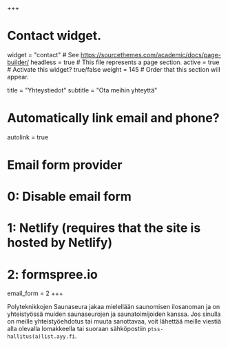 +++
# Contact widget.
widget = "contact"  # See https://sourcethemes.com/academic/docs/page-builder/
headless = true  # This file represents a page section.
active = true  # Activate this widget? true/false
weight = 145  # Order that this section will appear.

title = "Yhteystiedot"
subtitle = "Ota meihin yhteyttä"

# Automatically link email and phone?
autolink = true

# Email form provider
#   0: Disable email form
#   1: Netlify (requires that the site is hosted by Netlify)
#   2: formspree.io
email_form = 2
+++

Polyteknikkojen Saunaseura jakaa mielellään saunomisen ilosanoman ja on yhteistyössä muiden saunaseurojen ja saunatoimijoiden kanssa. Jos sinulla on meille yhteistyöehdotus tai muuta sanottavaa, voit lähettää meille viestiä alla olevalla lomakkeella tai suoraan sähköpostiin `ptss-hallitus(a)list.ayy.fi`.
